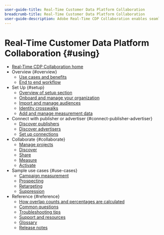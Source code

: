 ```yaml
---
user-guide-title: Real-Time Customer Data Platform Collaboration
breadcrumb-title: Real-Time Customer Data Platform Collaboration
user-guide-description: Adobe Real-Time CDP Collaboration enables seamless and secure data sharing and collaboration between advertisers and publishers, facilitating real-time audience insights and personalized marketing strategies.
---
```


# Real-Time Customer Data Platform Collaboration {#using}

* [Real-Time CDP Collaboration home](./home.md)
* Overview {#overview}
  * [Use cases and benefits](./use-cases-benefits.md)
  * [End to end workflow](./end-to-end-workflow.md)
* Set Up {#setup}
  * [Overview of setup section](./setup/setup-overview.md)
  * [Onboard and manage your organization](./setup/onboard-organization.md)
  * [Import and manage audiences](./setup/onboard-audiences.md)
  * [Identity crosswalks](./setup/identity-crosswalk.md)
  * [Add and manage measurement data](./setup/onboard-measurement-data.md)
* Connect with publisher or advertiser {#connect-publisher-advertiser}
  * [Discover publishers](./connect-publisher-advertiser/discover-publishers.md)
  * [Discover advertisers](./connect-publisher-advertiser/discover-advertisers.md)
  * [Set up connections](./connect-publisher-advertiser/establishing-connections.md)
* Collaborate {#collaborate}
  * [Manage projects](./collaborate/manage-projects.md)
  * [Discover](./collaborate/discover.md)
  * [Share](./collaborate/share.md)
  * [Measure](./collaborate/measure.md)
  * [Activate](./collaborate/activate.md)
* Sample use cases {#use-cases}
  * [Campaign measurement](./use-cases/campaign-measurement.md)
  * [Prospecting](./use-cases/prospecting.md)
  * [Retargeting](./use-cases/retargeting.md)
  * [Suppression](./use-cases/suppression.md)
* Reference {#reference}
  * [How overlap counts and percentages are calculated](/help/guide/reference/overlap-calculations.md)
  * [Common questions](./faqs/common-questions.md)
  * [Troubleshooting tips](./faqs/troubleshooting-tips.md)
  * [Support and resources](./faqs/support-and-resources.md)
  * [Glossary](./glossary.md)
  * [Release notes](https://experienceleague.adobe.com/en/docs/experience-platform/release-notes/latest)
